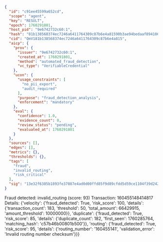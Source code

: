 ```json
{
  "id": "c91ee45599a652cd",
  "scope": "agent",
  "key": "RESULT",
  "epoch": 1760291801,
  "host_pid": "9e6742732c60:1",
  "hash": "81b138568374ec7246a6411764309c87b6e4a81590b3ae94bedaaf894106349c",
  "cid": "QmV181b138568374ec7246a6411764309c87b6e4a815",
  "aicp": {
    "prov": {
      "issuer": "9e6742732c60:1",
      "created_at": 1760291801,
      "method": "automated_fraud_detection",
      "vc_type": "VerifiableCredential"
    },
    "ucon": {
      "usage_constraints": [
        "no_pii_export",
        "audit_required"
      ],
      "purpose": "fraud_detection_analysis",
      "enforcement": "mandatory"
    },
    "eval": {
      "confidence": 1.0,
      "evidence_count": 0,
      "review_status": "pending",
      "evaluated_at": 1760291801
    }
  },
  "sources": [],
  "edges": [],
  "metrics": {},
  "thresholds": {},
  "tags": [
    "fraud",
    "invalid_routing",
    "risk_critical"
  ],
  "sig": "13e32f6385b1893fe37087e4ad0d00ffd85f9d89cfdd5d59ce1104f39d242d9c"
}
```

Fraud detected: invalid_routing (score: 93)
Transaction: 160455148414817
Details: {'velocity': {'fraud_detected': True, 'risk_score': 100, 'details': {'transaction_count': 183, 'threshold': 50, 'total_amount': 66429915, 'amount_threshold': 10000000}}, 'duplicate': {'fraud_detected': True, 'risk_score': 85, 'details': {'duplicate_count': 182, 'first_seen': 1760285764, 'matching_hash': 'c57b46b00801b500'}}, 'routing': {'fraud_detected': True, 'risk_score': 95, 'details': {'routing_number': '160455141', 'validation_error': 'Invalid routing number checksum'}}}